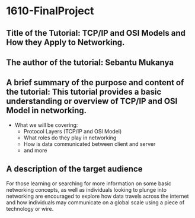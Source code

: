 # 1610-FinalProject

## Title of the Tutorial: TCP/IP and OSI Models and How they Apply to Networking.
## The author of the tutorial: Sebantu Mukanya
## A brief summary of the purpose and content of the tutorial: This tutorial provides a basic understanding or overview of TCP/IP and OSI Model in networking.
  * What we will be covering:
    * Protocol Layers (TCP/IP and OSI Model)
    * What roles do they play in networking
    * How is data communicated between client and server
    * and more
   
## A description of the target audience
For those learning or searching for more information on some basic networking concepts, as well as individuals looking to plunge into networking are encouraged to explore how data travels across the internet 
and how individuals may communicate on a global scale using a piece of technology or wire.

